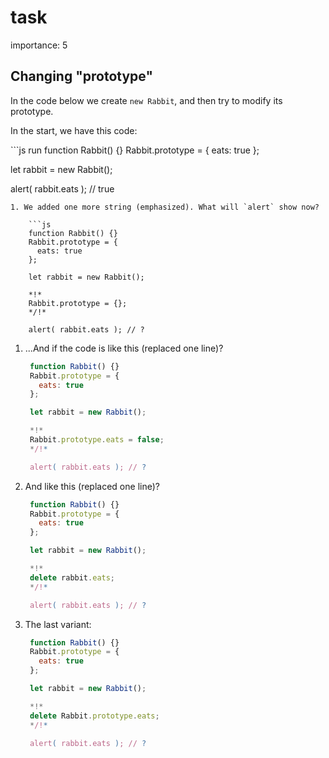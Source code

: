 # task

importance: 5

## Changing "prototype"

In the code below we create `new Rabbit`, and then try to modify its prototype.

In the start, we have this code:

\`\`\`js run function Rabbit\(\) {} Rabbit.prototype = { eats: true };

let rabbit = new Rabbit\(\);

alert\( rabbit.eats \); // true

```text
1. We added one more string (emphasized). What will `alert` show now?

    ```js
    function Rabbit() {}
    Rabbit.prototype = {
      eats: true
    };

    let rabbit = new Rabbit();

    *!*
    Rabbit.prototype = {};
    */!*

    alert( rabbit.eats ); // ?
```

1. ...And if the code is like this \(replaced one line\)?

   ```javascript
    function Rabbit() {}
    Rabbit.prototype = {
      eats: true
    };

    let rabbit = new Rabbit();

    *!*
    Rabbit.prototype.eats = false;
    */!*

    alert( rabbit.eats ); // ?
   ```

2. And like this \(replaced one line\)?

   ```javascript
    function Rabbit() {}
    Rabbit.prototype = {
      eats: true
    };

    let rabbit = new Rabbit();

    *!*
    delete rabbit.eats;
    */!*

    alert( rabbit.eats ); // ?
   ```

3. The last variant:

   ```javascript
    function Rabbit() {}
    Rabbit.prototype = {
      eats: true
    };

    let rabbit = new Rabbit();

    *!*
    delete Rabbit.prototype.eats;
    */!*

    alert( rabbit.eats ); // ?
   ```

